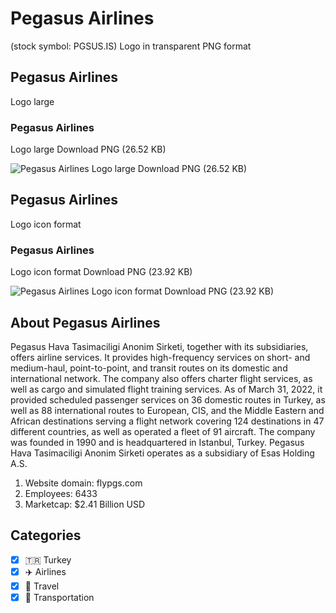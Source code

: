 # Pegasus Airlines
 (stock symbol: PGSUS.IS) Logo in transparent PNG format

## Pegasus Airlines
 Logo large

### Pegasus Airlines
 Logo large Download PNG (26.52 KB)

![Pegasus Airlines
 Logo large Download PNG (26.52 KB)](/img/orig/PGSUS.IS_BIG-ca7fcabd.png)

## Pegasus Airlines
 Logo icon format

### Pegasus Airlines
 Logo icon format Download PNG (23.92 KB)

![Pegasus Airlines
 Logo icon format Download PNG (23.92 KB)](/img/orig/PGSUS.IS-af9cda2e.png)

## About Pegasus Airlines


Pegasus Hava Tasimaciligi Anonim Sirketi, together with its subsidiaries, offers airline services. It provides high-frequency services on short- and medium-haul, point-to-point, and transit routes on its domestic and international network. The company also offers charter flight services, as well as cargo and simulated flight training services. As of March 31, 2022, it provided scheduled passenger services on 36 domestic routes in Turkey, as well as 88 international routes to European, CIS, and the Middle Eastern and African destinations serving a flight network covering 124 destinations in 47 different countries, as well as operated a fleet of 91 aircraft. The company was founded in 1990 and is headquartered in Istanbul, Turkey. Pegasus Hava Tasimaciligi Anonim Sirketi operates as a subsidiary of Esas Holding A.S.

1. Website domain: flypgs.com
2. Employees: 6433
3. Marketcap: $2.41 Billion USD


## Categories
- [x] 🇹🇷 Turkey
- [x] ✈️ Airlines
- [x] 🌴 Travel
- [x] 🚚 Transportation
